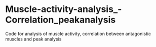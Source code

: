 # Muscle-activity-analysis_-Correlation_peakanalysis
Code for analysis of muscle activity, correlation between antagonistic muscles and peak analysis
